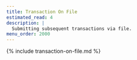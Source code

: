 ```yaml
---
title: Transaction On File
estimated_read: 4
description: |
  Submitting subsequent transactions via file.
menu_order: 2000
---
```


{% include transaction-on-file.md %}
